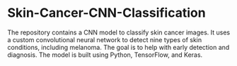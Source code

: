 # Skin-Cancer-CNN-Classification
The repository contains a CNN model to classify skin cancer images. It uses a custom convolutional neural network to detect nine types of skin conditions, including melanoma. The goal is to help with early detection and diagnosis. The model is built using Python, TensorFlow, and Keras.
